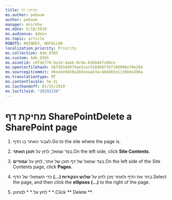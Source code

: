 ```yaml
---
title: מחיקת דף
ms.author: pebaum
author: pebaum
manager: mnirkhe
ms.date: 5/18/2018
ms.audience: Admin
ms.topic: article
ROBOTS: NOINDEX, NOFOLLOW
localization_priority: Priority
ms.collection: Adm_O365
ms.custom: Adm_O365
ms.assetid: c0fde770-ba1d-4aeb-8c9a-83b646fc80ce
ms.openlocfilehash: 56fd5589979ae5cec510db077b719d096e70e26b
ms.sourcegitcommit: d6ea5e9458a2b8ceaab3ac4bd483e1130b9a398a
ms.translationtype: MT
ms.contentlocale: he-IL
ms.lasthandoff: 01/15/2019
ms.locfileid: "28292238"
---
```

# <a name="delete-a-sharepoint-page"></a><span data-ttu-id="eeb24-102">מחיקת דף SharePoint</span><span class="sxs-lookup"><span data-stu-id="eeb24-102">Delete a SharePoint page</span></span>

1. <span data-ttu-id="eeb24-103">לעבור האתר בו הדף.</span><span class="sxs-lookup"><span data-stu-id="eeb24-103">Go to the site where the page is.</span></span>
    
2. <span data-ttu-id="eeb24-104">בצד שמאל, לחץ על **תוכן האתר**.</span><span class="sxs-lookup"><span data-stu-id="eeb24-104">On the left side, click **Site Contents**.</span></span> 
    
3. <span data-ttu-id="eeb24-105">בצד שמאל של דף תוכן של אתר, לחץ על **עמודים**.</span><span class="sxs-lookup"><span data-stu-id="eeb24-105">On the left side of the Site Contents page, click **Pages**.</span></span> 
    
4. <span data-ttu-id="eeb24-106">בחר את הדף ולאחר מכן לחץ על **שלוש הנקודות (...)** כדי השמאלי של הדף.</span><span class="sxs-lookup"><span data-stu-id="eeb24-106">Select the page, and then click the **ellipses (...)** to the right of the page.</span></span> 
    
5. <span data-ttu-id="eeb24-107">לחץ על \* \* למחוק \* \*.</span><span class="sxs-lookup"><span data-stu-id="eeb24-107">Click \*\* Delete \*\*.</span></span> 
    

